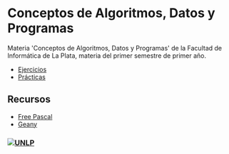 # Conceptos de Algoritmos, Datos y Programas
Materia 'Conceptos de Algoritmos, Datos y Programas' de la Facultad de Informática de La Plata, materia del primer semestre de primer año.

- [Ejercicios](https://github.com/gretoide/CADP/tree/master/ejercicios) 
- [Prácticas](https://github.com/gretoide/CADP/tree/master/ejercicios/pdfs%20practicas)     

## Recursos
- [Free Pascal](https://www.freepascal.org/download.html)
- [Geany](https://www.geany.org/download/releases/)
 ### [![UNLP](https://img.shields.io/badge/UNLP-Universidad%20Nacional%20de%20La%20Plata-blue)](https://www.unlp.edu.ar/)
 
